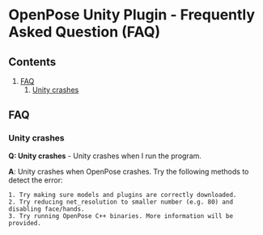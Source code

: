 OpenPose Unity Plugin - Frequently Asked Question (FAQ)
============================================

## Contents
1. [FAQ](#faq)
    1. [Unity crashes](#Unity-crashes)

## FAQ
### Unity crashes
**Q: Unity crashes** - Unity crashes when I run the program. 

**A**: Unity crashes when OpenPose crashes. Try the following methods to detect the error: 

	1. Try making sure models and plugins are correctly downloaded. 
	2. Try reducing net_resolution to smaller number (e.g. 80) and disabling face/hands. 
	3. Try running OpenPose C++ binaries. More information will be provided. 
